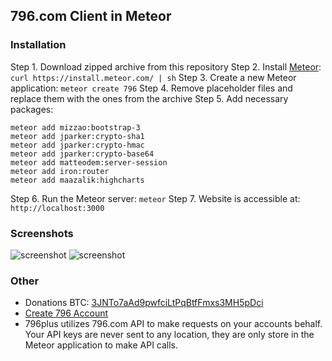 ## 796.com Client in Meteor

### Installation

Step 1. Download zipped archive from this repository
Step 2. Install [Meteor](https://www.meteor.com): `curl https://install.meteor.com/ | sh`
Step 3. Create a new Meteor application: `meteor create 796`
Step 4. Remove placeholder files and replace them with the ones from the archive
Step 5. Add necessary packages:

```
meteor add mizzao:bootstrap-3
meteor add jparker:crypto-sha1
meteor add jparker:crypto-hmac
meteor add jparker:crypto-base64
meteor add matteodem:server-session
meteor add iron:router
meteor add maazalik:highcharts
```

Step 6. Run the Meteor server: `meteor`
Step 7. Website is accessible at: `http://localhost:3000`

### Screenshots

![screenshot](https://dl.dropboxusercontent.com/u/1127246/796plus-screen-1.png)
![screenshot](https://dl.dropboxusercontent.com/u/1127246/796plus-screen-2.png)

### Other

* Donations BTC: [3JNTo7aAd9pwfciLtPqBtfFmxs3MH5pDci](http://btc.blockr.io/address/info/3JNTo7aAd9pwfciLtPqBtfFmxs3MH5pDci)
* [Create 796 Account](https://796.com/invite/do/134907)
* 796plus utilizes 796.com API to make requests on your accounts behalf. Your API keys are never sent to any location, they are only store in the Meteor application to make API calls.
